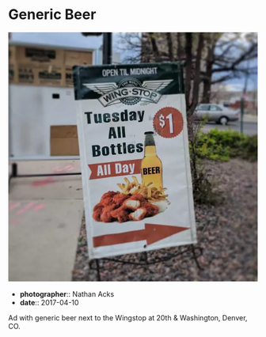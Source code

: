 # Generic Beer

![A sign advertising hot wings and beer, with a conspicuously generic beer bottle](assets/2017-04-10-generic-beer.webp)

* **photographer**:: Nathan Acks
* **date**:: 2017-04-10

Ad with generic beer next to the Wingstop at 20th & Washington, Denver, CO.
